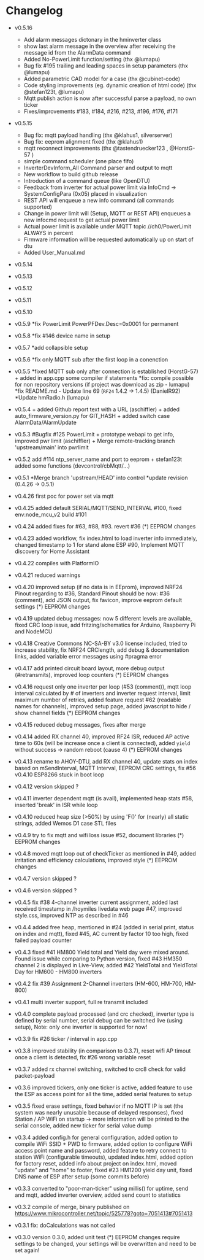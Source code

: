 # Changelog

- v0.5.16
    * Add alarm messages dictonary in the hminverter class
    * show last alarm message in the overview after receiving the message id from the AlarmData command
    * Added No-PowerLimit function/setting (thx @lumapu)
    * Bug fix #195 trailing and leading spaces in setup parameters (thx @lumapu)
    * Added parametric CAD model for a case (thx @cubinet-code)
    * Code styling improvements (eg. dynamic creation of html code) (thx @stefan123t, @lumapu)
    * Mqtt publish action is now after successful parse a payload, no own ticker
    * Fixes/improvements #183, #184, #216, #213, #196, #176, #171
- v0.5.15
    * Bug fix: mqtt payload handling (thx @klahus1, silverserver)
    * Bug fix: eeprom alignment fixed (thx @klahus1)
    * mqtt reconnect improvements (thx @tastendruecker123 , @HorstG-57 )
    * simple command scheduler (one place fifo)
    * InverterDevInform_All Command parser and output to mqtt
    * New workflow to build github release
    * Introduction of a command queue (like OpenDTU)
    * Feedback from inverter for actual power limit via InfoCmd -> SystemConfigPara (0x05) placed in visualization
    * REST API will enqueue a new info command (all commands supported)
    * Change in power limit will (Setup, MQTT or REST API) enqueues a new infocmd request to get actual power limit
    * Actual power limit is available under MQTT topic <TOPIC>/<INVERTER-NAME>/ch0/PowerLimit ALWAYS in percent
    * Firmware information will be requested automatically up on start of dtu
    * Added User_Manual.md

- v0.5.14
- v0.5.13
- v0.5.12
- v0.5.11
- v0.5.10
- v0.5.9 *fix PowerLimit PowerPFDev.Desc=0x0001 for permanent
- v0.5.8 *fix #146 device name in setup
- v0.5.7 *add collapsible setup
- v0.5.6 *fix only MQTT sub after the first loop in a conenction
- v0.5.5 *fixed MQTT sub only after connection is established (HorstG-57)
         + added in app.cpp some compiler if statements
         *fix: compile possible for non repository versions (if project was download as zip - lumapu)
         *fix README.md - Update line 69 (`RF24` 1.4.2 -> 1.4.5) (DanielR92)
         *Update hmRadio.h (lumapu)
- v0.5.4 + added Github report text with a URL (aschiffler)
         + added auto_firmware_version.py for GIT_HASH
         + added switch case AlarmData/AlarmUpdate
- v0.5.3 #Bugfix #125 PowerLimit
         + prototype webapi to get info, improved pwr limit  (aschiffler)
         + Merge remote-tracking branch 'upstream/main' into pwrlimit
- v0.5.2 add #114 ntp_server_name and port to eeprom
         + stefan123t added some functions (devcontrol/cbMqtt/...)
- v0.5.1 *Merge branch 'upstream/HEAD' into control
         *update revision  (0.4.26 -> 0.5.1)
- v0.4.26 first poc for power set via mqtt
- v0.4.25 added default SERIAL/MQTT/SEND_INTERVAL #100, fixed env:node_mcu_v2 build #101
- v0.4.24 added fixes for #63, #88, #93. revert #36 (*) EEPROM changes
- v0.4.23 added workflow, fix index.html to load inverter info immediately, changed timestamp to 1 for stand alone ESP #90, Implement MQTT discovery for Home Assistant
- v0.4.22 compiles with PlatformIO
- v0.4.21 reduced warnings
- v0.4.20 improved setup (if no data is in EEprom), improved NRF24 Pinout regarding to #36, Standard Pinout should be now: #36 (comment), add JSON output, fix favicon, improve eeprom default settings (*) EEPROM changes
- v0.4.19 updated debug messages: now 5 different levels are available, fixed CRC loop issue, add fritzing/schematics for Arduino, Raspberry Pi and NodeMCU
- v0.4.18 Creative Commons NC-SA-BY v3.0  license included, tried to increase stability, fix NRF24 CRClength, add debug & documentation links,  added variable error messages using #pragma error
- v0.4.17 add printed circuit board layout, more debug output (#retransmits), improved loop counters (*) EEPROM changes
- v0.4.16 request only one inverter per loop (#53 (comment)), mqtt loop interval calculated by # of inverters and inverter request interval, limit maximum number of retries, added feature request #62 (readable names for channels), improved setup page, added javascript to hide / show channel fields (*) EEPROM changes
- v0.4.15 reduced debug messages, fixes after merge
- v0.4.14 added RX channel 40, improved RF24 ISR, reduced AP active time to 60s (will be increase once a client is connected), added `yield` without success -> random reboot (cause 4) (*) EEPROM changes
- v0.4.13 rename to AHOY-DTU, add RX channel 40, update stats on index based on mSendInterval, MQTT Interval, EEPROM CRC settings, fix #56 v0.4.10 ESP8266 stuck in boot loop
- v0.4.12 version skipped ?
- v0.4.11 inverter dependent mqtt (is avail), implemented heap stats #58, inserted 'break' in ISR while loop
- v0.4.10 reduced heap size (>50%) by using 'F()' for (nearly) all static strings, added Wemos D1 case STL files
- v0.4.9 try to fix mqtt and wifi loss issue #52, document libraries (*) EEPROM changes
- v0.4.8 moved mqtt loop out of checkTicker as mentioned in #49, added irritation and efficiency calculations, improved style (*) EEPROM changes
- v0.4.7 version skipped ?
- v0.4.6 version skipped ?
- v0.4.5 fix #38 4-channel inverter current assignment, added last received timestamp in /hoymiles livedata web page #47, improved style.css, improved NTP as described in #46
- v0.4.4 added free heap, mentioned in #24 (added in serial print, status on index and mqtt), fixed #45, AC current by factor 10 too high, fixed failed payload counter
- v0.4.3 fixed #41 HM800 Yield total and Yield day were mixed around. Found issue while comparing to Python version, fixed #43 HM350 channel 2 is displayed in Live-View, added #42 YieldTotal and YieldTotal Day for HM600 - HM800 inverters
- v0.4.2 fix #39 Assignment 2-Channel inverters (HM-600, HM-700, HM-800)
- v0.4.1 multi inverter support, full re transmit included
- v0.4.0 complete payload processed (and crc checked), inverter type is defined by serial number, serial debug can be switched live (using setup), Note: only one inverter is supported for now!
- v0.3.9 fix #26 ticker / interval in app.cpp
- v0.3.8 improved stability (in comparison to 0.3.7), reset wifi AP timout once a client is detected, fix #26 wrong variable reset
- v0.3.7 added rx channel switching, switched to crc8 check for valid packet-payload
- v0.3.6 improved tickers, only one ticker is active, added feature to use the ESP as access point for all the time, added serial features to setup
- v0.3.5 fixed erase settings, fixed behavior if no MQTT IP is set (the system was nearly unusable because of delayed responses), fixed Station / AP WiFi on startup -> more information will be printed to the serial console, added new ticker for serial value dump
- v0.3.4 added config.h for general configuration, added option to compile WiFi SSID + PWD to firmware, added option to configure WiFi access point name and password, added feature to retry connect to station WiFi (configurable timeouts), updated index.html, added option for factory reset, added info about project on index.html, moved "update" and "home" to footer, fixed #23 HM1200 yield day unit, fixed DNS name of ESP after setup (some commits before)
- v0.3.3 converted to "poor-man-ticker" using millis() for uptime, send and mqtt, added inverter overview, added send count to statistics
- v0.3.2 compile of merge, binary published on https://www.mikrocontroller.net/topic/525778?goto=7051413#7051413
- v0.3.1 fix: doCalculations was not called
- v0.3.0 version 0.3.0, added unit test
(*) EEPROM changes require settings to be changed, your settings will be overwritten and need to be set again!
